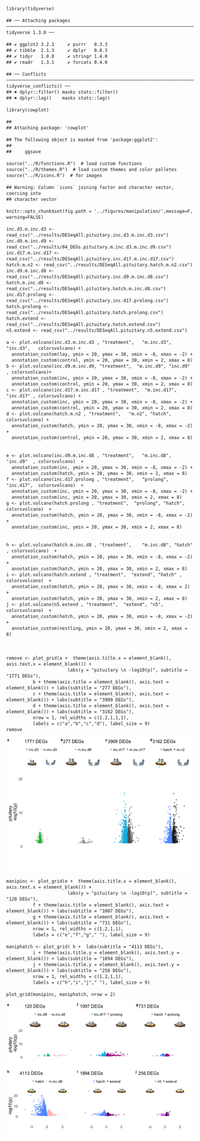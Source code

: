     library(tidyverse)

    ## ── Attaching packages ────────────────────────────────────────────────────────────────────────────────────── tidyverse 1.3.0 ──

    ## ✔ ggplot2 3.2.1     ✔ purrr   0.3.3
    ## ✔ tibble  2.1.3     ✔ dplyr   0.8.3
    ## ✔ tidyr   1.0.0     ✔ stringr 1.4.0
    ## ✔ readr   1.3.1     ✔ forcats 0.4.0

    ## ── Conflicts ───────────────────────────────────────────────────────────────────────────────────────── tidyverse_conflicts() ──
    ## ✖ dplyr::filter() masks stats::filter()
    ## ✖ dplyr::lag()    masks stats::lag()

    library(cowplot)

    ## 
    ## Attaching package: 'cowplot'

    ## The following object is masked from 'package:ggplot2':
    ## 
    ##     ggsave

    source("../R/functions.R")  # load custom functions 
    source("../R/themes.R")  # load custom themes and color palletes
    source("../R/icons.R")  # for images

    ## Warning: Column `icons` joining factor and character vector, coercing into
    ## character vector

    knitr::opts_chunk$set(fig.path = '../figures/manipulation/',message=F, warning=FALSE)

    inc.d3.m.inc.d3 <- read_csv("../results/DESeqAll.pituitary.inc.d3.m.inc.d3.csv")
    inc.d9.m.inc.d9 <- read_csv("../results/04_DEGs.pituitary.m.inc.d3.m.inc.d9.csv")
    inc.d17.m.inc.d17 <- read_csv("../results/DESeqAll.pituitary.inc.d17.m.inc.d17.csv")
    hatch.m.n2 <- read_csv("../results/DESeqAll.pituitary.hatch.m.n2.csv")
    inc.d9.m.inc.d8 <- read_csv("../results/DESeqAll.pituitary.inc.d9.m.inc.d8.csv")
    hatch.m.inc.d8 <- read_csv("../results/DESeqAll.pituitary.hatch.m.inc.d8.csv")
    inc.d17.prolong <- read_csv("../results/DESeqAll.pituitary.inc.d17.prolong.csv")
    hatch.prolong <- read_csv("../results/DESeqAll.pituitary.hatch.prolong.csv")
    hatch.extend <- read_csv("../results/DESeqAll.pituitary.hatch.extend.csv")
    n5.extend <- read_csv("../results/DESeqAll.pituitary.n5.extend.csv")

    a <- plot.volcano(inc.d3.m.inc.d3 , "treatment",   "m.inc.d3", "inc.d3",   colorsvolcano) + 
      annotation_custom(lay, ymin = 20, ymax = 30, xmin = -8, xmax = -2) + 
      annotation_custom(control, ymin = 20, ymax = 30, xmin = 2, xmax = 8) 
    b <- plot.volcano(inc.d9.m.inc.d9, "treatment",  "m.inc.d9", "inc.d9" , colorsvolcano)+ 
      annotation_custom(inc, ymin = 20, ymax = 30, xmin = -8, xmax = -2) + 
      annotation_custom(control, ymin = 20, ymax = 30, xmin = 2, xmax = 8) 
    c <- plot.volcano(inc.d17.m.inc.d17 , "treatment",  "m.inc.d17", "inc.d17" , colorsvolcano) + 
      annotation_custom(inc, ymin = 20, ymax = 30, xmin = -8, xmax = -2) + 
      annotation_custom(control, ymin = 20, ymax = 30, xmin = 2, xmax = 8) 
    d <- plot.volcano(hatch.m.n2 , "treatment",   "m.n2", "hatch", colorsvolcano) + 
      annotation_custom(hatch, ymin = 20, ymax = 30, xmin = -8, xmax = -2) + 
      annotation_custom(control, ymin = 20, ymax = 30, xmin = 2, xmax = 8) 


    e <- plot.volcano(inc.d9.m.inc.d8 , "treatment",   "m.inc.d8", "inc.d9"  , colorsvolcano)  +
      annotation_custom(inc, ymin = 20, ymax = 30, xmin = -8, xmax = -2) + 
      annotation_custom(hatch, ymin = 20, ymax = 30, xmin = 2, xmax = 8) 
    f <- plot.volcano(inc.d17.prolong , "treatment",   "prolong", "inc.d17",  colorsvolcano)  +
      annotation_custom(inc, ymin = 20, ymax = 30, xmin = -8, xmax = -2) + 
      annotation_custom(inc, ymin = 20, ymax = 30, xmin = 2, xmax = 8) 
    g <- plot.volcano(hatch.prolong , "treatment",  "prolong", "hatch", colorsvolcano)  +
      annotation_custom(hatch, ymin = 20, ymax = 30, xmin = -8, xmax = -2) + 
      annotation_custom(inc, ymin = 20, ymax = 30, xmin = 2, xmax = 8) 


    h <- plot.volcano(hatch.m.inc.d8 , "treatment",    "m.inc.d8", "hatch"  , colorsvolcano)  +
      annotation_custom(hatch, ymin = 20, ymax = 30, xmin = -8, xmax = -2) + 
      annotation_custom(hatch, ymin = 20, ymax = 30, xmin = 2, xmax = 8) 
    i <- plot.volcano(hatch.extend , "treatment",  "extend", "hatch" , colorsvolcano)  +
      annotation_custom(hatch, ymin = 20, ymax = 30, xmin = -8, xmax = 2) + 
      annotation_custom(hatch, ymin = 20, ymax = 30, xmin = 2, xmax = 8) 
    j <- plot.volcano(n5.extend , "treatment",  "extend", "n5", colorsvolcano)  +
      annotation_custom(hatch, ymin = 20, ymax = 30, xmin = -8, xmax = -2) + 
      annotation_custom(nestling, ymin = 20, ymax = 30, xmin = 2, xmax = 8) 



    remove <- plot_grid(a +  theme(axis.title.x = element_blank(), axis.text.x = element_blank()) +
                           labs(y = "pituitary \n -log10(p)", subtitle = "1771 DEGs"),
              b + theme(axis.title = element_blank(), axis.text = element_blank()) + labs(subtitle = "277 DEGs"),
              c + theme(axis.title = element_blank(), axis.text = element_blank()) + labs(subtitle = "3909 DEGs"),
              d + theme(axis.title = element_blank(), axis.text = element_blank()) + labs(subtitle = "3162 DEGs"), 
              nrow = 1, rel_widths = c(1.2,1,1,1),
              labels = c("a","b","c","d"), label_size = 9)
    remove

![](../figures/manipulation/volcanos-1.png)

    manipinc <- plot_grid(e +  theme(axis.title.x = element_blank(), axis.text.x = element_blank()) +
                           labs(y = "pituitary \n -log10(p)", subtitle = "120 DEGs"),
              f + theme(axis.title = element_blank(), axis.text = element_blank()) + labs(subtitle = "1007 DEGs"),
              g + theme(axis.title = element_blank(), axis.text = element_blank()) + labs(subtitle = "731 DEGs"),
              nrow = 1, rel_widths = c(1.2,1,1),
              labels = c("e","f","g"," "), label_size = 9)

    maniphatch <- plot_grid( h +  labs(subtitle = "4113 DEGs"), 
              i + theme(axis.title.y = element_blank(), axis.text.y = element_blank()) + labs(subtitle = "1894 DEGs"), 
              j + theme(axis.title.y = element_blank(), axis.text.y = element_blank()) + labs(subtitle = "256 DEGs"), 
              nrow = 1, rel_widths = c(1.2,1,1),
              labels = c("h","i","j"," "), label_size = 9)

    plot_grid(manipinc, maniphatch, nrow = 2)

![](../figures/manipulation/volcanos-2.png)
